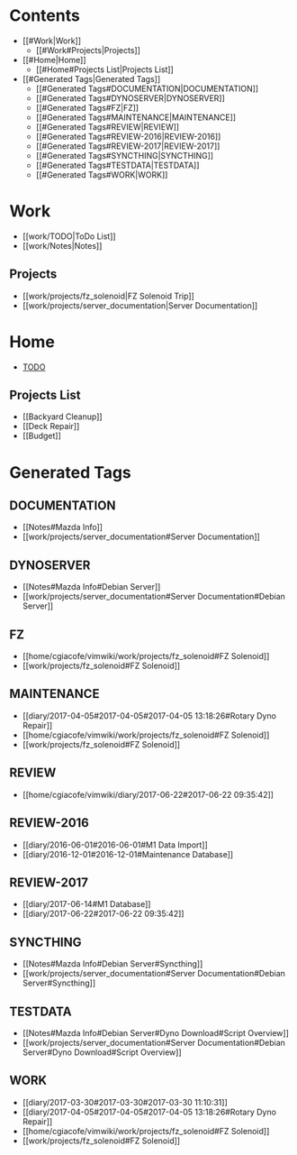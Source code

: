 # Contents
  - [[#Work|Work]]
    - [[#Work#Projects|Projects]]
  - [[#Home|Home]]
    - [[#Home#Projects List|Projects List]]
  - [[#Generated Tags|Generated Tags]]
    - [[#Generated Tags#DOCUMENTATION|DOCUMENTATION]]
    - [[#Generated Tags#DYNOSERVER|DYNOSERVER]]
    - [[#Generated Tags#FZ|FZ]]
    - [[#Generated Tags#MAINTENANCE|MAINTENANCE]]
    - [[#Generated Tags#REVIEW|REVIEW]]
    - [[#Generated Tags#REVIEW-2016|REVIEW-2016]]
    - [[#Generated Tags#REVIEW-2017|REVIEW-2017]]
    - [[#Generated Tags#SYNCTHING|SYNCTHING]]
    - [[#Generated Tags#TESTDATA|TESTDATA]]
    - [[#Generated Tags#WORK|WORK]]

# Work
  - [[work/TODO|ToDo List]]
  - [[work/Notes|Notes]]

## Projects
  - [[work/projects/fz_solenoid|FZ Solenoid Trip]]
  - [[work/projects/server_documentation|Server Documentation]]

# Home
  - [TODO](TODO)

## Projects List
  - [[Backyard Cleanup]]
  - [[Deck Repair]]
  - [[Budget]]  

# Generated Tags

## DOCUMENTATION

  - [[Notes#Mazda Info]]
  - [[work/projects/server_documentation#Server Documentation]]

## DYNOSERVER

  - [[Notes#Mazda Info#Debian Server]]
  - [[work/projects/server_documentation#Server Documentation#Debian Server]]

## FZ

  - [[home/cgiacofe/vimwiki/work/projects/fz_solenoid#FZ Solenoid]]
  - [[work/projects/fz_solenoid#FZ Solenoid]]

## MAINTENANCE

  - [[diary/2017-04-05#2017-04-05#2017-04-05 13:18:26#Rotary Dyno Repair]]
  - [[home/cgiacofe/vimwiki/work/projects/fz_solenoid#FZ Solenoid]]
  - [[work/projects/fz_solenoid#FZ Solenoid]]

## REVIEW

  - [[home/cgiacofe/vimwiki/diary/2017-06-22#2017-06-22 09:35:42]]

## REVIEW-2016

  - [[diary/2016-06-01#2016-06-01#M1 Data Import]]
  - [[diary/2016-12-01#2016-12-01#Maintenance Database]]

## REVIEW-2017

  - [[diary/2017-06-14#M1 Database]]
  - [[diary/2017-06-22#2017-06-22 09:35:42]]

## SYNCTHING

  - [[Notes#Mazda Info#Debian Server#Syncthing]]
  - [[work/projects/server_documentation#Server Documentation#Debian Server#Syncthing]]

## TESTDATA

  - [[Notes#Mazda Info#Debian Server#Dyno Download#Script Overview]]
  - [[work/projects/server_documentation#Server Documentation#Debian Server#Dyno Download#Script Overview]]

## WORK

  - [[diary/2017-03-30#2017-03-30#2017-03-30 11:10:31]]
  - [[diary/2017-04-05#2017-04-05#2017-04-05 13:18:26#Rotary Dyno Repair]]
  - [[home/cgiacofe/vimwiki/work/projects/fz_solenoid#FZ Solenoid]]
  - [[work/projects/fz_solenoid#FZ Solenoid]]
